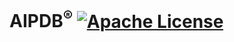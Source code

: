 # AIPDB<sup>®</sup> [![Apache License](https://img.shields.io/badge/license-Apache-blue.svg)](https://github.com/AIPDB/AIPDB/blob/master/LICENSE)

